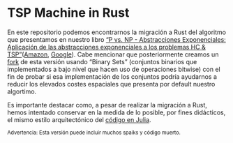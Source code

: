 # TSP Machine in Rust

En este repositorio podemos encontrarnos la migración a Rust del algoritmo que presentamos en nuestro libro [“P vs. NP - Abstracciones Exponenciales: Aplicación de las abstracciones exponenciales a los problemas HC & TSP”](https://ricardombiot.com/libros/abstracciones_exponenciales/)([Amazon](https://amzn.to/3CvudQZ), [Google](https://play.google.com/store/books/details?id=GEmJEAAAQBAJ)). Cabe mencionar que posteriormente creamos un [fork]( https://github.com/ricardombiot/book-tsp-machine-binset-rust) de esta versión usando “Binary Sets” (conjuntos binarios que implementados a bajo nivel que hacen uso de operaciones bitwise) con el fin de probar si esa implementación de los conjuntos podría ayudarnos a reducir los elevados costes espaciales que presenta por default nuestro algortimo.

Es importante destacar como, a pesar de realizar la migración a Rust, hemos intentado conservar en la medida de lo posible, por fines didácticos, el mismo estilo arquitectónico del [código en Julia](https://github.com/ricardombiot/book-tsp-machine-julia).

<sub>Advertencia: Esta versión puede incluir muchos spaiks y código muerto. </sub>
